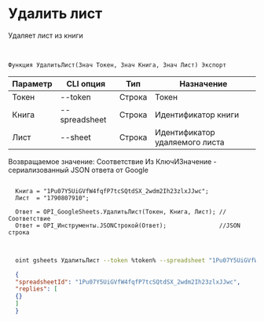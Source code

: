 ﻿---
sidebar_position: 2
---

# Удалить лист
 Удаляет лист из книги


<br/>


`Функция УдалитьЛист(Знач Токен, Знач Книга, Знач Лист) Экспорт`

  | Параметр | CLI опция | Тип | Назначение |
  |-|-|-|-|
  | Токен | --token | Строка | Токен |
  | Книга | --spreadsheet | Строка | Идентификатор книги |
  | Лист | --sheet | Строка | Идентификатор удаляемого листа |

  
  Возвращаемое значение:   Соответствие Из КлючИЗначение - сериализованный JSON ответа от Google





```bsl title="Пример кода"
  
  Книга = "1Pu07Y5UiGVfW4fqfP7tcSQtdSX_2wdm2Ih23zlxJJwc";
  Лист  = "1790807910";
  
  Ответ = OPI_GoogleSheets.УдалитьЛист(Токен, Книга, Лист); //Соответствие
  Ответ = OPI_Инструменты.JSONСтрокой(Ответ);               //JSON строка
  
```
	


```sh title="Пример команды CLI"
    
  oint gsheets УдалитьЛист --token %token% --spreadsheet "1Pu07Y5UiGVfW4fqfP7tcSQtdSX_2wdm2Ih23zlxJJwc" --sheet "1790807910"

```

```json title="Результат"
  {
  "spreadsheetId": "1Pu07Y5UiGVfW4fqfP7tcSQtdSX_2wdm2Ih23zlxJJwc",
  "replies": [
  {}
  ]
  }
```
